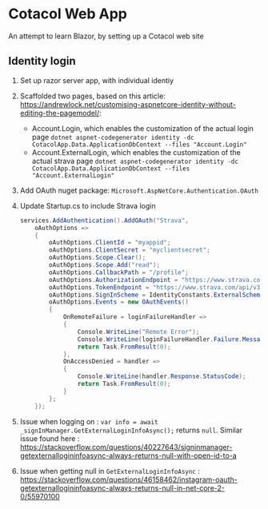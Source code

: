 # Cotacol Web App
An attempt to learn Blazor, by setting up a Cotacol web site

## Identity login

1. Set up razor server app, with individual identiy
1. Scaffolded two pages, based on this article: https://andrewlock.net/customising-aspnetcore-identity-without-editing-the-pagemodel/:
    - Account.Login, which enables the customization of the actual login page `dotnet aspnet-codegenerator identity -dc CotacolApp.Data.ApplicationDbContext --files "Account.Login"`
    - Account.ExternalLogin, which enables the customization of the actual strava page `dotnet aspnet-codegenerator identity -dc CotacolApp.Data.ApplicationDbContext --files "Account.ExternalLogin"`

1. Add OAuth nuget package: `Microsoft.AspNetCore.Authentication.OAuth`
1. Update Startup.cs to include Strava login
    ```csharp
    services.AddAuthentication().AddOAuth("Strava",
        oAuthOptions =>
        {
            oAuthOptions.ClientId = "myappid"; 
            oAuthOptions.ClientSecret = "myclientsecret";
            oAuthOptions.Scope.Clear();        
            oAuthOptions.Scope.Add("read");
            oAuthOptions.CallbackPath = "/profile"; 
            oAuthOptions.AuthorizationEndpoint = "https://www.strava.com/oauth/authorize";
            oAuthOptions.TokenEndpoint = "https://www.strava.com/api/v3/oauth/token";
            oAuthOptions.SignInScheme = IdentityConstants.ExternalScheme;
            oAuthOptions.Events = new OAuthEvents()
            {
                OnRemoteFailure = loginFailureHandler =>
                {
                    Console.WriteLine("Remote Error");
                    Console.WriteLine(loginFailureHandler.Failure.Message);
                    return Task.FromResult(0);
                }, 
                OnAccessDenied = handler =>
                {
                    Console.WriteLine(handler.Response.StatusCode);
                    return Task.FromResult(0);
                }
            };
        });
    ```

1. Issue when logging on : `var info = await _signInManager.GetExternalLoginInfoAsync();` returns `null`. Similar issue found here : https://stackoverflow.com/questions/40227643/signinmanager-getexternallogininfoasync-always-returns-null-with-open-id-to-a

1. Issue when getting null in `GetExternalLoginInfoAsync` : https://stackoverflow.com/questions/46158462/instagram-oauth-getexternallogininfoasync-always-returns-null-in-net-core-2-0/55970100